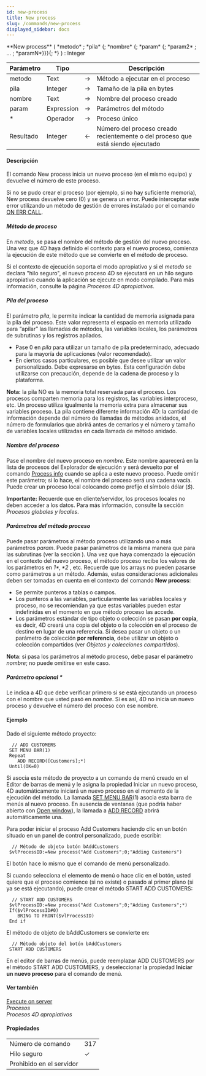 ```yaml
---
id: new-process
title: New process
slug: /commands/new-process
displayed_sidebar: docs
---
```


<!--REF #_command_.New process.Syntax-->**New process** ( *metodo* ; *pila* {; *nombre* {; *param* {; *param2* ; ... ; *paramN*}}}{; *} ) : Integer<!-- END REF-->
<!--REF #_command_.New process.Params-->
| Parámetro | Tipo |  | Descripción |
| --- | --- | --- | --- |
| metodo | Text | &#8594;  | Método a ejecutar en el proceso |
| pila | Integer | &#8594;  | Tamaño de la pila en bytes |
| nombre | Text | &#8594;  | Nombre del proceso creado |
| param | Expression | &#8594;  | Parámetros del método |
| * | Operador | &#8594;  | Proceso único |
| Resultado | Integer | &#8592; | Número del proceso creado recientemente o del proceso que está siendo ejecutado |

<!-- END REF-->

#### Descripción 

<!--REF #_command_.New process.Summary-->El comando New process inicia un nuevo proceso (en el mismo equipo) y devuelve el número de este proceso.<!-- END REF-->

Si no se pudo crear el proceso (por ejemplo, si no hay suficiente memoria), New process devuelve cero (0) y se genera un error. Puede interceptar este error utilizando un método de gestión de errores instalado por el comando [ON ERR CALL](on-err-call.md "ON ERR CALL").

##### Método de proceso 

 En *metodo*, se pasa el nombre del método de gestión del nuevo proceso. Una vez que 4D haya definido el contexto para el nuevo proceso, comienza la ejecución de este método que se convierte en el método de proceso.

Si el contexto de ejecución soporta el modo apropiativo y si el *metodo* se declara "hilo seguro", el nuevo proceso 4D se ejecutará en un hilo seguro apropiativo cuando la aplicación se ejecute en modo compilado. Para más información, consulte la página *Procesos 4D apropiativos*. 

##### Pila del proceso 

El parámetro *pila*, le permite indicar la cantidad de memoria asignada para la pila del proceso. Este valor representa el espacio en memoria utilizado para “apilar” las llamadas de métodos, las variables locales, los parámetros de subrutinas y los registros apilados.

* Pase 0 en *pila* para utilizar un tamaño de pila predeterminado, adecuado para la mayoría de aplicaciones (valor recomendado).
* En ciertos casos particulares, es posible que desee utilizar un valor personalizado. Debe expresarse en bytes. Esta configuración debe utilizarse con precaución, depende de la cadena de proceso y la plataforma.

**Nota:** la pila NO es la memoria total reservada para el proceso. Los procesos comparten memoria para los registros, las variables interproceso, etc. Un proceso utiliza igualmente la memoria extra para almacenar sus variables proceso. La pila contiene diferente información 4D: la cantidad de información depende del número de llamadas de métodos anidados, el número de formularios que abrirá antes de cerrarlos y el número y tamaño de variables locales utilizadas en cada llamada de método anidado.

##### Nombre del proceso 

 Pase el nombre del nuevo proceso en *nombre*. Este nombre aparecerá en la lista de procesos del Explorador de ejecución y será devuelto por el comando [Process info](../commands/process-info.md) cuando se aplica a este nuevo proceso. Puede omitir este parámetro; si lo hace, el nombre del proceso será una cadena vacía. Puede crear un proceso local colocando como prefijo el símbolo dólar (*$*). 

**Importante:** Recuerde que en cliente/servidor, los procesos locales no deben acceder a los datos. Para más información, consulte la sección *Procesos globales y locales*. 

##### Parámetros del método proceso 

 Puede pasar parámetros al método proceso utilizando uno o más parámetros *param*. Puede pasar parámetros de la misma manera que para las subrutinas (ver la sección ). Una vez que haya comenzado la ejecución en el contexto del nuevo proceso, el método proceso recibe los valores de los parámetros en *$1*, *$2* , etc. Recuerde que los arrays no pueden pasarse como parámetros a un método. Además, estas consideraciones adicionales deben ser tomadas en cuenta en el contexto del comando **New process**:

* Se permite punteros a tablas o campos.
* Los punteros a las variables, particularmente las variables locales y proceso, no se recomiendan ya que estas variables pueden estar indefinidas en el momento en que método proceso las accede.
* Los parámetros estándar de tipo objeto o colección se pasan **por copia**, es decir, 4D creará una copia del objeto o la colección en el proceso de destino en lugar de una referencia. Si desea pasar un objeto o un parámetro de colección **por referencia**, debe utilizar un objeto o colección compartidos (ver *Objetos y colecciones compartidos*).

**Nota**: si pasa los parámetros al método proceso, debe pasar el parámetro *nombre*; no puede omitirse en este caso. 

##### Parámetro opcional \* 

Le indica a 4D que debe verificar primero si se está ejecutando un proceso con el nombre que usted pasó en *nombre*. Si es así, 4D no inicia un nuevo proceso y devuelve el número del proceso con ese nombre.

#### Ejemplo 

Dado el siguiente método proyecto:  

```4d
  // ADD CUSTOMERS
 SET MENU BAR(1)
 Repeat
    ADD RECORD([Customers];*)
 Until(OK=0)
```

Si asocia este método de proyecto a un comando de menú creado en el Editor de barras de menú y le asigna la propiedad Iniciar un nuevo proceso, 4D automáticamente iniciará un nuevo proceso en el momento de la ejecución del método. La llamada [SET MENU BAR](set-menu-bar.md)(1) asocia esta barra de menús al nuevo proceso. En ausencia de ventanas (que podría haber abierto con [Open window](open-window.md)), la llamada a [ADD RECORD](add-record.md) abrirá automáticamente una.

Para poder iniciar el proceso Add Customers haciendo clic en un botón situado en un panel de control personalizado, puede escribir:  

```4d
  // Método de objeto botón bAddCustomers
 $vlProcessID:=New process("Add Customers";0;"Adding Customers")
```

El botón hace lo mismo que el comando de menú personalizado.  
  
Si cuando selecciona el elemento de menú o hace clic en el botón, usted quiere que el proceso comience (si no existe) o pasado al primer plano (si ya se está ejecutando), puede crear el método START ADD CUSTOMERS:  

```4d
  // START ADD CUSTOMERS
 $vlProcessID:=New process("Add Customers";0;"Adding Customers";*)
 If($vlProcessID#0)
    BRING TO FRONT($vlProcessID)
 End if
```

  
El método de objeto de bAddCustomers se convierte en:

```4d
  // Método objeto del botón bAddCustomers
 START ADD CUSTOMERS
```

  
En el editor de barras de menús, puede reemplazar ADD CUSTOMERS por el método START ADD CUSTOMERS, y deseleccionar la propiedad **Iniciar un nuevo proceso** para el comando de menú. 

#### Ver también 

[Execute on server](execute-on-server.md)  
*Procesos*  
*Procesos 4D apropiativos*  

#### Propiedades
|  |  |
| --- | --- |
| Número de comando | 317 |
| Hilo seguro | &check; |
| Prohibido en el servidor ||


